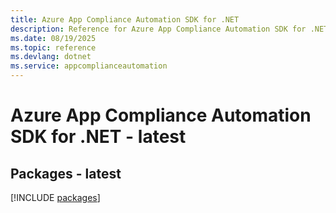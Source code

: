 ```yaml
---
title: Azure App Compliance Automation SDK for .NET
description: Reference for Azure App Compliance Automation SDK for .NET
ms.date: 08/19/2025
ms.topic: reference
ms.devlang: dotnet
ms.service: appcomplianceautomation
---
```

# Azure App Compliance Automation SDK for .NET - latest
## Packages - latest
[!INCLUDE [packages](app-compliance-automation-index.md)]